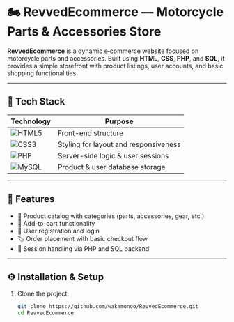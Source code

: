 # 🏍️ RevvedEcommerce — Motorcycle Parts & Accessories Store

**RevvedEcommerce** is a dynamic e‑commerce website focused on motorcycle parts and accessories. Built using **HTML**, **CSS**, **PHP**, and **SQL**, it provides a simple storefront with product listings, user accounts, and basic shopping functionalities.

---

## 🧰 Tech Stack

| Technology  | Purpose |
|-------------|---------|
| ![HTML5](https://img.shields.io/badge/HTML5-E34F26?style=flat-square&logo=html5&logoColor=white) | Front-end structure |
| ![CSS3](https://img.shields.io/badge/CSS3-1572B6?style=flat-square&logo=css3&logoColor=white)   | Styling for layout and responsiveness |
| ![PHP](https://img.shields.io/badge/PHP-777BB4?style=flat-square&logo=php&logoColor=white)       | Server-side logic & user sessions |
| ![MySQL](https://img.shields.io/badge/MySQL-4479A1?style=flat-square&logo=mysql&logoColor=white) | Product & user database storage |

---

## 🚀 Features

- 🧾 Product catalog with categories (parts, accessories, gear, etc.)
- 🛒 Add-to-cart functionality
- 👤 User registration and login
- 🏷️ Order placement with basic checkout flow
- 🔐 Session handling via PHP and SQL backend

---

## ⚙️ Installation & Setup

1. Clone the project:
   ```bash
   git clone https://github.com/wakamonoo/RevvedEcommerce.git
   cd RevvedEcommerce
